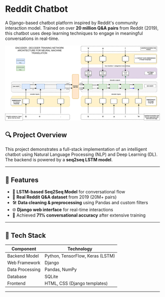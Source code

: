 # Reddit Chatbot 

A Django-based chatbot platform inspired by Reddit's community interaction model. Trained on over **20 million Q&A pairs** from Reddit (2019), this chatbot uses deep learning techniques to engage in meaningful conversations in real-time.

![Chatbot UI](/model_image.png)


## 🔍 Project Overview

This project demonstrates a full-stack implementation of an intelligent chatbot using Natural Language Processing (NLP) and Deep Learning (DL). The backend is powered by a **seq2seq LSTM model**.

---

## 🚀 Features

- 🧠 **LSTM-based Seq2Seq Model** for conversational flow
- 💬 **Real Reddit Q&A dataset** from 2019 (20M+ pairs)
- 🛠️ **Data cleaning & preprocessing** using Pandas and custom filters
- 🌐 **Django web interface** for real-time interactions
- 🎯 Achieved **71% conversational accuracy** after extensive training
---

## 🧱 Tech Stack

| Component       | Technology                        |
|----------------|-----------------------------------|
| Backend Model   | Python, TensorFlow, Keras (LSTM) |
| Web Framework   | Django                            |
| Data Processing | Pandas, NumPy                     |
| Database        | SQLite |
| Frontend        | HTML, CSS (Django templates)      |

---
